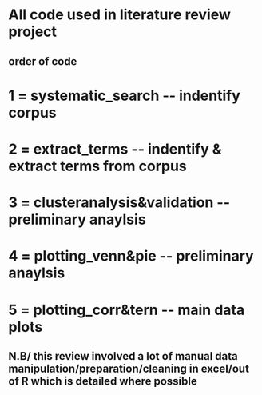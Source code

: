 # All code used in literature review project #
## order of code ##
# 1 = systematic_search -- indentify corpus 
# 2 = extract_terms -- indentify & extract terms from corpus 
# 3 = clusteranalysis&validation -- preliminary anaylsis
# 4 =  plotting_venn&pie -- preliminary anaylsis
# 5 = plotting_corr&tern -- main data plots 

  ## N.B/ this review involved a lot of manual data manipulation/preparation/cleaning in excel/out of R which is detailed where possible ## 

